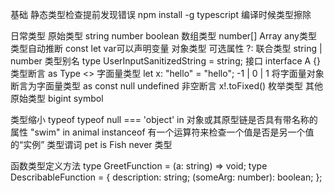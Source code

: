 基础
    静态类型检查提前发现错误
    npm install -g typescript
    编译时候类型擦除

日常类型
    原始类型 string number boolean
    数组类型 number[] Array<number>
    any类型
    类型自动推断 const let var可以声明变量
    对象类型
        可选属性 ?:
    联合类型 string | number
    类型别名 type UserInputSanitizedString = string;
    接口 interface A {}
    类型断言 as Type  <>
    字面量类型 let x: "hello" = "hello"; -1 | 0 | 1
    将字面量对象断言为字面量类型 as const 
    null undefined
    非空断言 x!.toFixed()
    枚举类型
    其他原始类型 bigint symbol 

类型缩小
    typeof  typeof null === 'object'
    in 对象或其原​​型链是否具有带名称的属性 "swim" in animal
    instanceof 有一个运算符来检查一个值是否是另一个值的“实例”
    类型谓词 pet is Fish
    never 类型

函数类型定义方法
    type GreetFunction = (a: string) => void;
    type DescribableFunction = { description: string; (someArg: number): boolean; };
